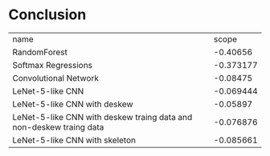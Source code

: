 # Conclusion

<table>
    <tr>
        <td>name</td>
        <td>scope</td>
    </tr>
    <tr>
    	<td>RandomForest</td>
    	<td>-0.40656</td>
    </tr>
    <tr>
    	<td>Softmax Regressions</td>
    	<td>-0.373177</td>
    </tr>
    <tr>
    	<td>Convolutional Network</td>
    	<td>-0.08475</td>
    </tr>
    <tr>
    	<td>LeNet-5-like CNN</td>
    	<td>-0.069444</td>
    </tr>
    <tr>
    	<td>LeNet-5-like CNN with deskew</td>
    	<td>-0.05897</td>
    </tr>
    <tr>
    	<td>LeNet-5-like CNN with deskew traing data and non-deskew traing data </td>
    	<td>-0.076876</td>
    </tr>
    <tr>
    	<td>LeNet-5-like CNN with skeleton</td>
    	<td>-0.085661</td>
    </tr>
    
</table>